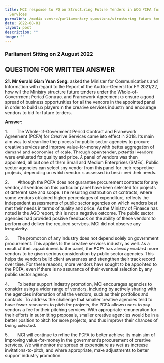 ```yaml
---
title: MCI response to PQ on Structuring Future Tenders in WOG PCFA for Creative
  Services
permalink: /media-centre/parliamentary-questions/structuring-future-tenders-in-wog-pcfa-for-creative-services/
date: 2022-08-01
layout: post
description: ""
image: ""
---
```

<h3>Parliament Sitting on 2 August 2022</h3>
<h2>QUESTION FOR WRITTEN ANSWER</h2>
<p><strong>21. Mr Gerald Giam Yean Song:</strong> asked the Minister for Communications and Information with regard to the Report of the Auditor-General for FY 2021/22, how will the Ministry structure future tenders under the Whole-of-Government Period Contract and Framework Agreement to ensure a good spread of business opportunities for all the vendors in the appointed panel in order to build up players in the creative services industry and encourage vendors to bid for future tenders.</p>
<p><strong>Answer:</strong></p>
<p>1.<span style="white-space: pre;">		</span>The Whole-of-Government Period Contract and Framework Agreement (PCFA) for Creative Services came into effect in 2018. Its main aim was to streamline the process for public sector agencies to procure creative services and improve value-for-money with better aggregation of demand and economies of scale. Through open tender, potential vendors were evaluated for quality and price. A panel of vendors was then appointed, all but one of them Small and Medium Enterprises (SMEs). Public sector agencies can select any vendor from this panel for their respective projects, depending on which vendor is assessed to best meet their needs.</p>
<p>2.<span style="white-space: pre;">		</span>Although the PCFA does not guarantee procurement contracts for any vendor, all vendors on this particular panel have been selected for projects of different size and scope. The resulting distribution of contracts, where some vendors obtained higher percentages of expenditure, reflects the independent assessments of public sector agencies on which vendors best met their needs in terms of quality and price. As the Ministry of Finance has noted in the AGO report, this is not a negative outcome. The public sector agencies had provided positive feedback on the ability of these vendors to perform and deliver the required services. MCI did not observe any irregularity.</p>
<p>3.<span style="white-space: pre;">		</span>The promotion of any industry does not depend solely on government procurement. This applies to the creative services industry as well. As a result of their appointment to the panel, the PCFA has already enabled more vendors to be given serious consideration by public sector agencies. This helps the vendors build client awareness and strengthen their track record over time. For these reasons, more vendors have sought to be appointed to the PCFA, even if there is no assurance of their eventual selection by any public sector agency.</p>
<p>4.<span style="white-space: pre;">		</span>To better support industry promotion, MCI encourages agencies to consider using a wider range of vendors, including by actively sharing with the agencies information of all the vendors, such as their portfolios and contacts. To address the challenge that smaller creative agencies tend to have fewer resources to pitch for projects, the PCFA allows users to pay vendors a fee for their pitching services. With appropriate remuneration for their efforts in submitting proposals, smaller creative agencies would be in a better position to pitch for more projects, and thus improve their chances of being selected.</p>
<p>5.<span style="white-space: pre;">		</span>MCI will continue to refine the PCFA to better achieve its main aim of improving value-for-money in the government’s procurement of creative services. We will monitor the spread of expenditure as well as increase invitations-to-pitch, and where appropriate, make adjustments to better support industry promotion.</p>